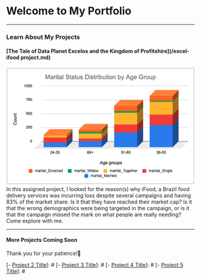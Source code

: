 # Welcome to My Portfolio

---

### Learn About My Projects

#### [The Tale of Data Planet Excelos and the Kingdom of Profitshire](/excel-ifood project.md)
<img src="images/Marital Status by Age group.png?raw=true"/>
In this assigned project, I looked for the reason(s) why iFood, a Brazil food delivery services was incurring loss despite several campaigns and having 83% of the market share. Is it that they have reached their market cap? Is it that the wrong demographics were being targeted in the campaign, or is it that the campaign missed the mark on what people are really needing? Come explore with me.

---
#### More Projects Coming Soon
Thank you for your patience!🙂
 

[---]:#

[External Link Project (https://www.linkedin.com/pulse/what-i-learned-21-days-data-avery-smith)]: #
[<img src="images/21 Days To Data Challenge What I've Learned Cover.png?raw=true"/> (https://www.linkedin.com/pulse/what-i-learned-21-days-    data-avery-smith)]: #
[My final write up for Avery Smith's 21 Days To Data project covering New York City crime data.
]: #

[---]: #
[Education Project (https://www.linkedin.com/pulse/massachusetts-education-analysis-samantha-paul/)]: #
[<img src="images/21 Days To Data Challenge What I've Learned Cover.png?raw=true"/> (https://www.linkedin.com/pulse/what-i-learned-21-days-data-avery-smith)]: #
[In this case study from Data Analytics Accelerator, I was prompted to analyze the State of Massachusetts education data. The main focuses were:]: #
[What schools are struggling the most?]: #
[How does class size affect college admission?]: #
[What are the top math schools in the state? ]: #

[---]: #

[# Category Name 2]: #

[- Project 1 Title (http://example.com/)]: #
[- [Project 2 Title](http://example.com/)]: #
[- [Project 3 Title](http://example.com/)]: #
[- [Project 4 Title](http://example.com/)]: #
[- [Project 5 Title](http://example.com/)]: #

[---]: #




